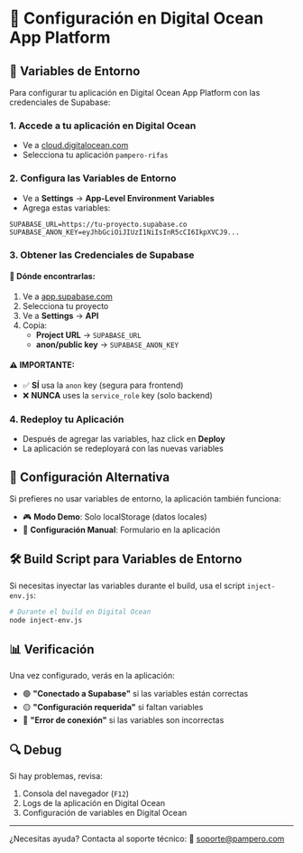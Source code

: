 # 🌊 Configuración en Digital Ocean App Platform

## 🚀 Variables de Entorno

Para configurar tu aplicación en Digital Ocean App Platform con las credenciales de Supabase:

### 1. **Accede a tu aplicación en Digital Ocean**
- Ve a [cloud.digitalocean.com](https://cloud.digitalocean.com)
- Selecciona tu aplicación `pampero-rifas`

### 2. **Configura las Variables de Entorno**
- Ve a **Settings** → **App-Level Environment Variables**
- Agrega estas variables:

```
SUPABASE_URL=https://tu-proyecto.supabase.co
SUPABASE_ANON_KEY=eyJhbGciOiJIUzI1NiIsInR5cCI6IkpXVCJ9...
```

### 3. **Obtener las Credenciales de Supabase**

#### 📍 **Dónde encontrarlas:**
1. Ve a [app.supabase.com](https://app.supabase.com)
2. Selecciona tu proyecto
3. Ve a **Settings** → **API**
4. Copia:
   - **Project URL** → `SUPABASE_URL`
   - **anon/public key** → `SUPABASE_ANON_KEY`

#### ⚠️ **IMPORTANTE:**
- ✅ **SÍ** usa la `anon` key (segura para frontend)
- ❌ **NUNCA** uses la `service_role` key (solo backend)

### 4. **Redeploy tu Aplicación**
- Después de agregar las variables, haz click en **Deploy**
- La aplicación se redeployará con las nuevas variables

## 🔧 Configuración Alternativa

Si prefieres no usar variables de entorno, la aplicación también funciona:
- 🎮 **Modo Demo**: Solo localStorage (datos locales)
- 🔑 **Configuración Manual**: Formulario en la aplicación

## 🛠️ Build Script para Variables de Entorno

Si necesitas inyectar las variables durante el build, usa el script `inject-env.js`:

```bash
# Durante el build en Digital Ocean
node inject-env.js
```

## 📊 Verificación

Una vez configurado, verás en la aplicación:
- 🟢 **"Conectado a Supabase"** si las variables están correctas
- 🟡 **"Configuración requerida"** si faltan variables
- 🔴 **"Error de conexión"** si las variables son incorrectas

## 🔍 Debug

Si hay problemas, revisa:
1. Consola del navegador (`F12`)
2. Logs de la aplicación en Digital Ocean
3. Configuración de variables en Digital Ocean

---

¿Necesitas ayuda? Contacta al soporte técnico: 📧 soporte@pampero.com
